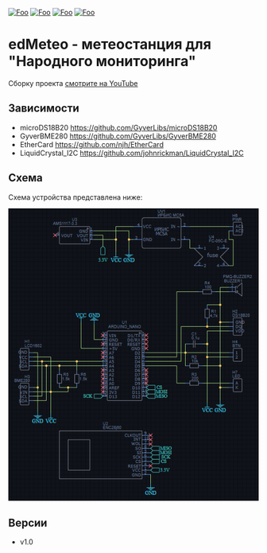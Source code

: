 [![Foo](https://img.shields.io/badge/version-1.0-brightgreen)](#versions)
[![Foo](https://img.shields.io/badge/website-eternaldev.ru-red)](https://eternaldev.ru)
[![Foo](https://img.shields.io/badge/Telegram-eternaldev__ru-blue)](https://t.me/eternaldev_ru)
[![Foo](https://img.shields.io/youtube/views/rogzjjBFvnY?style=social)](https://www.youtube.com/watch?v=rogzjjBFvnY)

# edMeteo - метеостанция для "Народного мониторинга"

Сборку проекта [смотрите на YouTube](https://www.youtube.com/watch?v=rogzjjBFvnY) 

## Зависимости

- microDS18B20 https://github.com/GyverLibs/microDS18B20
- GyverBME280 https://github.com/GyverLibs/GyverBME280
- EtherCard https://github.com/njh/EtherCard
- LiquidCrystal_I2C https://github.com/johnrickman/LiquidCrystal_I2C

## Схема
Схема устройства представлена ниже:

![scheme](/docs/circuit.png)

<a id="versions"></a>
## Версии
- v1.0